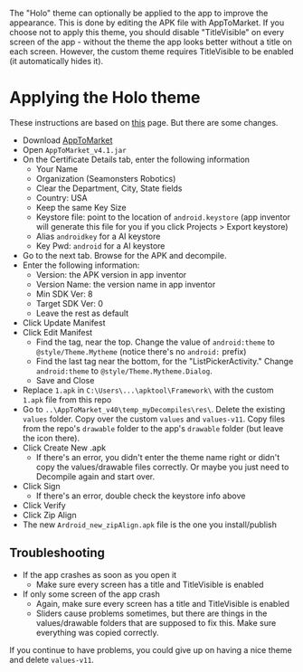 The "Holo" theme can optionally be applied to the app to improve the appearance. This is done by editing the APK file with AppToMarket. If you choose not to apply this theme, you should disable "TitleVisible" on every screen of the app - without the theme the app looks better without a title on each screen. However, the custom theme requires TitleVisible to be enabled (it automatically hides it).

# Applying the Holo theme

These instructions are based on [this](http://baasapps.com/app-inventor/theme-material-app-inventor-2/#.WePTKDBlBPa) page. But there are some changes.

- Download [AppToMarket](https://sourceforge.net/projects/ailivecomplete/files/AppToMarket_v41.zip/download)
- Open `AppToMarket_v4.1.jar`
- On the Certificate Details tab, enter the following information
    - Your Name
    - Organization (Seamonsters Robotics)
    - Clear the Department, City, State fields
    - Country: USA
    - Keep the same Key Size
    - Keystore file: point to the location of `android.keystore` (app inventor will generate this file for you if you click Projects > Export keystore)
    - Alias `androidkey` for a AI keystore
    - Key Pwd: `android` for a AI keystore
- Go to the next tab. Browse for the APK and decompile.
- Enter the following information:
    - Version: the APK version in app inventor
    - Version Name: the version name in app inventor
    - Min SDK Ver: 8
    - Target SDK Ver: 0
    - Leave the rest as default
- Click Update Manifest
- Click Edit Manifest
    - Find the <application> tag, near the top. Change the value of `android:theme` to `@style/Theme.Mytheme` (notice there's no `android:` prefix)
    - Find the last <activity> tag near the bottom, for the "ListPickerActivity." Change `android:theme` to `@style/Theme.Mytheme.Dialog`.
    - Save and Close
- Replace `1.apk` in `C:\Users\...\apktool\Framework\` with the custom `1.apk` file from this repo
- Go to `..\AppToMarket_v40\temp_myDecompiles\res\`. Delete the existing `values` folder. Copy over the custom `values` and `values-v11`. Copy files from the repo's `drawable` folder to the app's `drawable` folder (but leave the icon there).
- Click Create New .apk
    - If there's an error, you didn't enter the theme name right or didn't copy the values/drawable files correctly. Or maybe you just need to Decompile again and start over.
- Click Sign
    - If there's an error, double check the keystore info above
- Click Verify
- Click Zip Align
- The new `Ardroid_new_zipAlign.apk` file is the one you install/publish

## Troubleshooting

- If the app crashes as soon as you open it
    - Make sure every screen has a title and TitleVisible is enabled
- If only some screen of the app crash
    - Again, make sure every screen has a title and TitleVisible is enabled
    - Sliders cause problems sometimes, but there are things in the values/drawable folders that are supposed to fix this. Make sure everything was copied correctly.

If you continue to have problems, you could give up on having a nice theme and delete `values-v11`.
